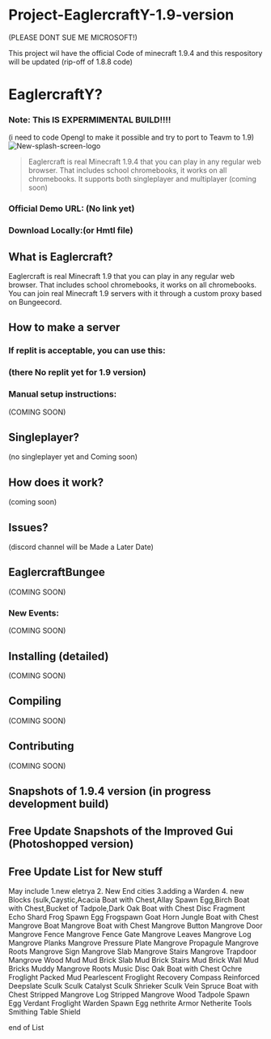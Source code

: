 # Project-EaglercraftY-1.9-version
(PLEASE DONT SUE ME MICROSOFT!)

This project wil have the official Code of minecraft  1.9.4 and this respository will be updated
(rip-off of 1.8.8 code)
# EaglercraftY?

### Note: This IS EXPERMIMENTAL BUILD!!!!


(i need to code Opengl to make it possible and try to port to Teavm to 1.9)
![New-splash-screen-logo](https://user-images.githubusercontent.com/67106394/217300380-db244dec-d40d-49d9-b4bf-f1c7b8d7a075.png)
>Eaglercraft is real Minecraft 1.9.4 that you can play in any regular web browser. That includes school chromebooks, it works on all chromebooks. It supports both singleplayer and multiplayer (coming soon)



### Official Demo URL: (No link yet)

### Download Locally:(or Hmtl file)

## What is Eaglercraft?

Eaglercraft is real Minecraft 1.9 that you can play in any regular web browser. That includes school chromebooks, it works on all chromebooks. You can join real Minecraft 1.9 servers with it through a custom proxy based on Bungeecord.

## How to make a server

### If replit is acceptable, you can use this:

### (there No replit yet for 1.9 version)

### Manual setup instructions:
(COMING SOON)


## Singleplayer?
(no singleplayer yet and Coming soon)


## How does it work?
(coming soon)



## Issues?
(discord  channel will be Made a Later Date)

## EaglercraftBungee
(COMING SOON)




### New Events:
(COMING SOON)


## Installing (detailed)
(COMING SOON)


## Compiling
(COMING SOON)



## Contributing
(COMING SOON)








## Snapshots of 1.9.4 version (in progress development build)













## Free Update Snapshots of the Improved Gui (Photoshopped version)







## Free Update List for New stuff
May include
1.new eletrya 
2. New End cities
3.adding a Warden
4. new Blocks (sulk,Caystic,Acacia Boat with Chest,Allay Spawn Egg,Birch Boat with Chest,Bucket of Tadpole,Dark Oak Boat with Chest
Disc Fragment
Echo Shard
Frog Spawn Egg
Frogspawn
Goat Horn
Jungle Boat with Chest
Mangrove Boat
Mangrove Boat with Chest
Mangrove Button
Mangrove Door
Mangrove Fence
Mangrove Fence Gate
Mangrove Leaves
Mangrove Log
Mangrove Planks
Mangrove Pressure Plate
Mangrove Propagule
Mangrove Roots
Mangrove Sign
Mangrove Slab
Mangrove Stairs
Mangrove Trapdoor
Mangrove Wood
Mud
Mud Brick Slab
Mud Brick Stairs
Mud Brick Wall
Mud Bricks
Muddy Mangrove Roots
Music Disc
Oak Boat with Chest
Ochre Froglight
Packed Mud
Pearlescent Froglight
Recovery Compass
Reinforced Deepslate
Sculk
Sculk Catalyst
Sculk Shrieker
Sculk Vein
Spruce Boat with Chest
Stripped Mangrove Log
Stripped Mangrove Wood
Tadpole Spawn Egg
Verdant Froglight
Warden Spawn Egg 
nethrite Armor
Netherite Tools
Smithing Table
Shield

end of List



